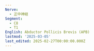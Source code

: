 ```yaml
---
Nerve:
  - 正中神経
Segment:
  - C8
  - T1
English: Abductor Pollicis Brevis (APB)
lastmod: '2025-03-05'
last_edited: 2025-02-27T00:00:00.000Z
---
```



